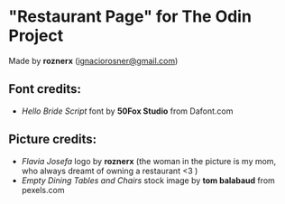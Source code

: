 # "Restaurant Page" for The Odin Project

Made by **roznerx** (ignaciorosner@gmail.com)

## Font credits:

- *Hello Bride Script* font by **50Fox Studio** from Dafont.com

## Picture credits:

- *Flavia Josefa* logo by **roznerx** (the woman in the picture is my mom, who always dreamt of owning a restaurant <3 )
- *Empty Dining Tables and Chairs* stock image by **tom balabaud** from pexels.com
